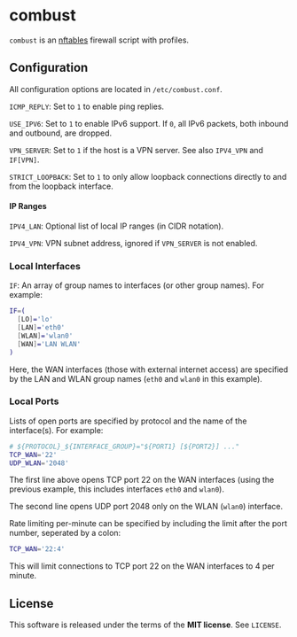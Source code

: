 combust
=======
`combust` is an [nftables](http://netfilter.org/projects/nftables) firewall
script with profiles.

Configuration
-------------
All configuration options are located in `/etc/combust.conf`.

`ICMP_REPLY`: Set to `1` to enable ping replies.

`USE_IPV6`: Set to `1` to enable IPv6 support. If `0`, all IPv6 packets, both
inbound and outbound, are dropped.

`VPN_SERVER`: Set to `1` if the host is a VPN server. See also `IPV4_VPN` and
`IF[VPN]`.

`STRICT_LOOPBACK`: Set to `1` to only allow loopback connections directly to and
from the loopback interface.


#### IP Ranges
`IPV4_LAN`: Optional list of local IP ranges (in CIDR notation).

`IPV4_VPN`: VPN subnet address, ignored if `VPN_SERVER` is not enabled.


### Local Interfaces
`IF`: An array of group names to interfaces (or other group names). For example:

```sh
IF=(
  [LO]='lo'
  [LAN]='eth0'
  [WLAN]='wlan0'
  [WAN]='LAN WLAN'
)
```

Here, the WAN interfaces (those with external internet access) are specified by
the LAN and WLAN group names (`eth0` and `wlan0` in this example).


### Local Ports
Lists of open ports are specified by protocol and the name of the interface(s).
For example:

```sh
# ${PROTOCOL}_${INTERFACE_GROUP}="${PORT1} [${PORT2}] ..."
TCP_WAN='22'
UDP_WLAN='2048'
```

The first line above opens TCP port 22 on the WAN interfaces (using the previous
example, this includes interfaces `eth0` and `wlan0`).

The second line opens UDP port 2048 only on the WLAN (`wlan0`) interface.

Rate limiting per-minute can be specified by including the limit after the port
number, seperated by a colon:

```sh
TCP_WAN='22:4'
```

This will limit connections to TCP port 22 on the WAN interfaces to 4 per
minute.

License
-------
This software is released under the terms of the **MIT license**. See `LICENSE`.
